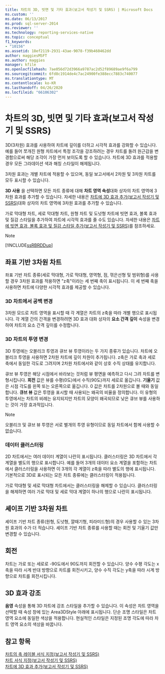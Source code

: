 ```yaml
---
title: 차트의 3D, 빗면 및 기타 효과(보고서 작성기 및 SSRS) | Microsoft Docs
ms.custom: ''
ms.date: 06/13/2017
ms.prod: sql-server-2014
ms.reviewer: ''
ms.technology: reporting-services-native
ms.topic: conceptual
f1_keywords:
- "10156"
ms.assetid: 18ef2119-2931-43ae-9078-f39b460462dd
author: maggiesMSFT
ms.author: maggies
manager: kfile
ms.openlocfilehash: 7ae056d72d3966a9787ac2d52f89689ae9f6a799
ms.sourcegitcommit: 6fd8c1914de4c7ac24900fe388ecc7883c740077
ms.translationtype: MT
ms.contentlocale: ko-KR
ms.lasthandoff: 04/26/2020
ms.locfileid: "66106302"
---
```

# <a name="3d-bevel-and-other-effects-in-a-chart-report-builder-and-ssrs"></a>차트의 3D, 빗면 및 기타 효과(보고서 작성기 및 SSRS)
  3D(3차원) 효과를 사용하여 차트에 깊이를 더하고 시각적 효과를 강화할 수 있습니다. 예를 들어 쪼개진 원형 차트에서 특정 조각을 강조하려는 경우 차트를 돌려 원근감을 변경함으로써 해당 조각이 가장 먼저 보이도록 할 수 있습니다. 차트에 3D 효과를 적용할 경우 모든 그라데이션 색과 해칭 스타일이 해제됩니다.  
  
 3차원 효과는 개별 차트에 적용할 수 있으며, 동일 보고서에서 2차원 및 3차원 차트를 모두 표시할 수 있습니다.  
  
 **3D 사용** 을 선택하면 모든 차트 종류에 대해 **차트 영역 속성**대화 상자의 차트 영역에 3차원 효과를 추가할 수 있습니다. 자세한 내용은 [차트에 3D 효과 추가&#40;보고서 작성기 및 SSRS&#41;](chart-effects-add-3d-effects-report-builder.md)대화 상자의 차트 영역에 3차원 효과를 추가할 수 있습니다.  
  
 가로 막대형 차트, 세로 막대형 차트, 원형 차트 및 도넛형 차트에 빗면 효과, 볼록 효과 및 질감 스타일을 추가하여 차트에 시각적 효과를 줄 수도 있습니다. 자세한 내용은 [차트에 빗면 효과, 볼록 효과 및 질감 스타일 추가&#40;보고서 작성기 및 SSRS&#41;](chart-effects-add-bevel-emboss-or-texture-report-builder.md)를 참조하세요.  
  
> [!NOTE]  
>  [!INCLUDE[ssRBRDDup](../../includes/ssrbrddup-md.md)]  
  
## <a name="coordinate-based-three-dimensional-charts"></a>좌표 기반 3차원 차트  
 좌표 기반 차트 종류(세로 막대형, 가로 막대형, 영역형, 점, 꺾은선형 및 범위형)를 사용할 경우 3차원 효과를 적용하면 "z축"이라는 세 번째 축이 표시됩니다. 이 세 번째 축을 사용하면 차트에 다양한 시각적 효과를 제공할 수 있습니다.  
  
### <a name="changing-the-white-space-in-a-3d-chart"></a>3D 차트에서 공백 변경  
 3차원 모드로 차트 영역을 표시할 때 각 계열은 차트의 z축을 따라 개별 행으로 표시됩니다. 각 계열 간의 간격을 변경하려면 3D 효과 대화 상자의 **요소 간격 깊이** 속성을 변경하여 차트의 요소 간격 깊이를 수정합니다.  
  
### <a name="changing-the-projection-of-a-3d-chart"></a>3D 차트의 투영 변경  
 3D 투영에는 오블리크 투영과 큐브 뷰 투영이라는 두 가지 종류가 있습니다. 차트에 오블리크 투영을 사용하면 2차원 차트에 깊이 차원이 추가됩니다. z축은 가로 축과 세로 축에서 동일한 각도로 그려지며 2차원 차트에서와 같이 상호 수직 상태를 유지합니다.  
  
 큐브 뷰 투영은 해당 시점에서 바라보는 것처럼 뷰 평면을 예측하고 다시 그려 차트를 변형시킵니다. **회전** 값은 뷰를 수평(0도)에서 수직(90도)까지 세로로 옮깁니다. **기울기** 값은 시점 각도를 왼쪽 또는 오른쪽으로 옮깁니다. 0 값은 차트를 2차원으로 볼 때와 동일합니다. **큐브 뷰** 값은 투영을 표시할 때 사용되는 왜곡의 비율을 정의합니다. 이 유형의 투영에서는 차트의 비례는 유지되지만 차트의 모양이 왜곡되므로 낮은 큐브 뷰를 사용하는 것이 가장 효과적입니다.  
  
> [!NOTE]  
>  오블리크 및 큐브 뷰 투영은 서로 별개의 투영 유형이므로 동일 차트에서 함께 사용할 수 없습니다.  
  
### <a name="clustering-data"></a>데이터 클러스터링  
 2D 차트에서는 여러 데이터 계열이 나란히 표시됩니다. 클러스터링은 3D 차트에서 각 계열을 별도의 행으로 표시합니다. 예를 들어 3개의 데이터 요소 계열을 포함하는 차트에서 클러스터링을 사용하면 이 3개의 각 계열이 z축을 따라 별도의 행에 표시됩니다. 기본적으로 3D로 표시되는 모든 차트 종류에는 클러스터링이 적용됩니다.  
  
 가로 막대형 및 세로 막대형 차트에서는 클러스터링을 해제할 수 있습니다. 클러스터링을 해제하면 여러 가로 막대 및 세로 막대 계열이 하나의 행으로 나란히 표시됩니다.  
  
## <a name="shape-based-three-dimensional-charts"></a>셰이프 기반 3차원 차트  
 셰이프 기반 차트 종류(원형, 도넛형, 깔때기형, 피라미드형)의 경우 사용할 수 있는 3차원 효과의 수가 더 적습니다. 셰이프 기반 차트 종류를 사용할 때는 회전 및 기울기 값만 변경할 수 있습니다.  
  
## <a name="rotations"></a>회전  
 차트는 가로 또는 세로로 -90도에서 90도까지 회전할 수 있습니다. 양수 수평 각도는 x축을 따라 시계 반대 방향으로 차트를 회전시키고, 양수 수직 각도는 y축을 따라 시계 방향으로 차트를 회전시킵니다.  
  
## <a name="highlighting-3d-effects"></a>3D 효과 강조  
 **음영** 속성을 통해 3D 차트에 강조 스타일을 추가할 수 있습니다. 이 속성은 차트 영역을 선택할 때 속성 창에 있는 Area3DStyle 아래에 표시됩니다. 단순 조명 스타일은 차트 영역 요소에 동일한 색상을 적용합니다. 현실적인 스타일은 지정된 조명 각도에 따라 차트 영역 요소의 색상을 바꿉니다.  
  
## <a name="see-also"></a>참고 항목  
 [차트의 축 레이블 서식 지정&#40;보고서 작성기 및 SSRS&#41;](formatting-axis-labels-on-a-chart-report-builder-and-ssrs.md)   
 [차트 서식 지정&#40;보고서 작성기 및 SSRS&#41;](formatting-a-chart-report-builder-and-ssrs.md)   
 [차트에 3D 효과 추가&#40;보고서 작성기 및 SSRS&#41;](chart-effects-add-3d-effects-report-builder.md)  
  
  
